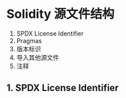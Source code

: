 # Solidity 源文件结构

1. SPDX License Identifier
2. Pragmas
3. 版本标识
4. 导入其他源文件
5. 注释

## 1. SPDX License Identifier

